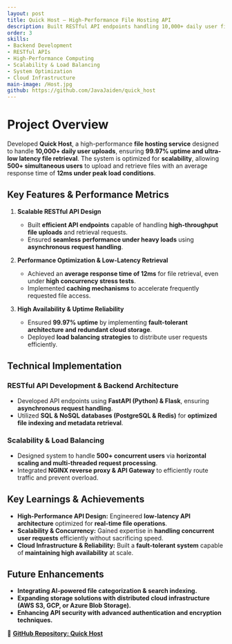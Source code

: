 ```yaml
---
layout: post
title: Quick Host – High-Performance File Hosting API
description: Built RESTful API endpoints handling 10,000+ daily user file uploads with 99.97% uptime and achieving an average response time of 12ms under peak load conditions.
order: 3
skills:
- Backend Development
- RESTful APIs
- High-Performance Computing
- Scalability & Load Balancing
- System Optimization
- Cloud Infrastructure
main-image: /Host.jpg
github: https://github.com/JavaJaiden/quick_host
---
```


# Project Overview  
Developed **Quick Host**, a high-performance **file hosting service** designed to handle **10,000+ daily user uploads**, ensuring **99.97% uptime and ultra-low latency file retrieval**. The system is optimized for **scalability**, allowing **500+ simultaneous users** to upload and retrieve files with an average response time of **12ms under peak load conditions**.

## Key Features & Performance Metrics  
1. **Scalable RESTful API Design**  
   - Built **efficient API endpoints** capable of handling **high-throughput file uploads** and retrieval requests.  
   - Ensured **seamless performance under heavy loads** using **asynchronous request handling**.  

2. **Performance Optimization & Low-Latency Retrieval**  
   - Achieved an **average response time of 12ms** for file retrieval, even under **high concurrency stress tests**.  
   - Implemented **caching mechanisms** to accelerate frequently requested file access.  

3. **High Availability & Uptime Reliability**  
   - Ensured **99.97% uptime** by implementing **fault-tolerant architecture and redundant cloud storage**.  
   - Deployed **load balancing strategies** to distribute user requests efficiently.  

## Technical Implementation  
### **RESTful API Development & Backend Architecture**  
- Developed API endpoints using **FastAPI (Python) & Flask**, ensuring **asynchronous request handling**.  
- Utilized **SQL & NoSQL databases (PostgreSQL & Redis)** for **optimized file indexing and metadata retrieval**.  

### **Scalability & Load Balancing**  
- Designed system to handle **500+ concurrent users** via **horizontal scaling and multi-threaded request processing**.  
- Integrated **NGINX reverse proxy & API Gateway** to efficiently route traffic and prevent overload.  

## Key Learnings & Achievements  
- **High-Performance API Design:** Engineered **low-latency API architecture** optimized for **real-time file operations**.  
- **Scalability & Concurrency:** Gained expertise in **handling concurrent user requests** efficiently without sacrificing speed.  
- **Cloud Infrastructure & Reliability:** Built a **fault-tolerant system** capable of **maintaining high availability** at scale.  

## Future Enhancements  
- **Integrating AI-powered file categorization & search indexing.**  
- **Expanding storage solutions with distributed cloud infrastructure (AWS S3, GCP, or Azure Blob Storage).**  
- **Enhancing API security with advanced authentication and encryption techniques.**  

🔗 **[GitHub Repository: Quick Host](https://github.com/JavaJaiden/quick_host)**  


